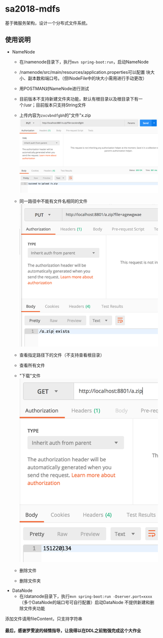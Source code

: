 # sa2018-mdfs
基于微服务架构，设计一个分布式文件系统。

## 使用说明
- NameNode
    - 在/namenode目录下，执行`mvn spring-boot:run`，启动NameNode
    - /namenode/src/main/resources/application.properties可以配置
    块大小、副本数和端口号。（但INodeFile中的块大小需用进行手动更改）
    - 用POSTMAN对NameNode进行测试
    - 目前版本不支持新建文件夹功能，默认有根目录以及根目录下有一个/usr；目前版本只支持String文件
    - 上传内容为`zxcvbndfgbh`的"文件"x.zip
    ![](https://github.com/151220134/sa2018-mdfs/blob/master/image/%E4%B8%8A%E4%BC%A0%E6%96%87%E4%BB%B6.png)
    - 同一路径中不能有文件名相同的文件
    ![](https://github.com/151220134/sa2018-mdfs/blob/master/image/%E5%90%8C%E5%90%8D%E6%96%87%E4%BB%B6.png)
    - 查看指定路径下的文件（不支持查看根目录）
    
    - 查看所有文件
    - "下载"文件
    ![](https://github.com/151220134/sa2018-mdfs/blob/master/image/%E4%B8%8B%E8%BD%BD%E6%96%87%E4%BB%B6.png)
    - 删除文件
    - 删除文件夹
- DataNode
    - 在/datanode目录下，执行`mvn spring-boot:run -Dserver.port=xxxx`（多个DataNode的端口号可自行配置）启动DataNode
不提供新建和删除文件夹功能

添加文件请用fileContent，只支持字符串


#### 最后，感谢罗雯波的倾情指导，让我得以在DDL之前勉强完成这个大作业
